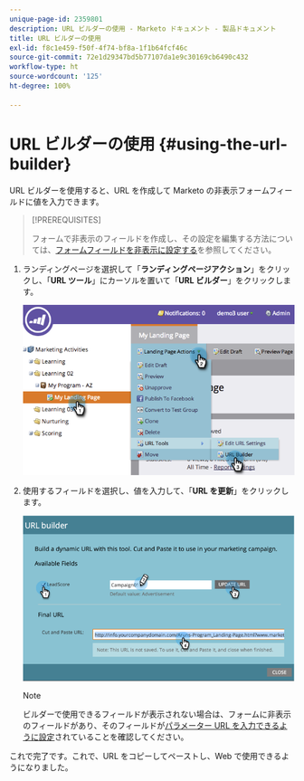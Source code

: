 ```yaml
---
unique-page-id: 2359801
description: URL ビルダーの使用 - Marketo ドキュメント - 製品ドキュメント
title: URL ビルダーの使用
exl-id: f8c1e459-f50f-4f74-bf8a-1f1b64fcf46c
source-git-commit: 72e1d29347bd5b77107da1e9c30169cb6490c432
workflow-type: ht
source-wordcount: '125'
ht-degree: 100%

---
```


# URL ビルダーの使用 {#using-the-url-builder}

URL ビルダーを使用すると、URL を作成して Marketo の非表示フォームフィールドに値を入力できます。

>[!PREREQUISITES]
>
>フォームで非表示のフィールドを作成し、その設定を編集する方法については、[フォームフィールドを非表示に設定する](/help/marketo/product-docs/demand-generation/forms/form-fields/set-a-form-field-as-hidden.md)を参照してください。

1. ランディングページを選択して「**ランディングページアクション**」をクリックし、「**URL ツール**」にカーソルを置いて「**URL ビルダー**」をクリックします。

   ![](assets/image2014-9-18-13-3a5-3a19.png)

1. 使用するフィールドを選択し、値を入力して、「**URL を更新**」をクリックします。

   ![](assets/image2014-9-18-13-3a5-3a28.png)

   >[!NOTE]
   >
   >ビルダーで使用できるフィールドが表示されない場合は、フォームに非表示のフィールドがあり、そのフィールドが[パラメーター URL を入力できるように設定](/help/marketo/product-docs/demand-generation/forms/form-fields/set-a-hidden-form-field-value.md#url-parameter)されていることを確認してください。

これで完了です。これで、URL をコピーしてペーストし、Web で使用できるようになりました。
